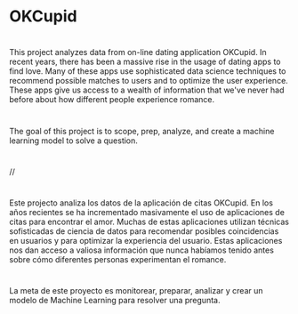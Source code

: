 # OKCupid
#
This project analyzes data from on-line dating application OKCupid. In recent years, there has been a massive rise in the usage of dating apps to find love. Many of these apps use sophisticated data science techniques to recommend possible matches to users and to optimize the user experience. These apps give us access to a wealth of information that we've never had before about how different people experience romance.
#
The goal of this project is to scope, prep, analyze, and create a machine learning model to solve a question.
#
//
#
Este projecto analiza los datos de la aplicación de citas OKCupid. En los años recientes se ha incrementado masivamente el uso de aplicaciones de citas para encontrar el amor. Muchas de estas aplicaciones utilizan técnicas sofisticadas de ciencia de datos para recomendar posibles coincidencias en usuarios y para optimizar la experiencia del usuario. Estas aplicaciones nos dan acceso a valiosa información que nunca habíamos tenido antes sobre cómo diferentes personas experimentan el romance.
#
La meta de este proyecto es monitorear, preparar, analizar y crear un modelo de Machine Learning para resolver una pregunta.
